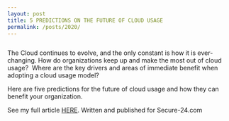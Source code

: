 ```yaml
---
layout: post
title: 5 PREDICTIONS ON THE FUTURE OF CLOUD USAGE
permalink: /posts/2020/
---
```


<!-- wp:image {"align":"center","id":401,"sizeSlug":"large"} -->
<div class="wp-block-image"><figure class="aligncenter size-large"><img src="https://captainhyperscaler.files.wordpress.com/2020/02/image-1.jpeg?w=300" alt="" class="wp-image-401"/></figure></div>
<!-- /wp:image -->

<!-- wp:paragraph -->
<p>The Cloud continues to evolve, and the only constant is how it is ever-changing. How do organizations keep up and make the most out of cloud usage?&nbsp; Where are the key drivers and areas of immediate benefit when adopting a cloud usage model?</p>
<!-- /wp:paragraph -->

<!-- wp:paragraph -->
<p>Here are five predictions for the future of cloud usage and how they can benefit your organization.</p>
<!-- /wp:paragraph -->

<!-- wp:paragraph -->
<p>See my full article <a rel="noreferrer noopener" aria-label="HERE (opens in a new tab)" href="https://www.secure-24.com/cloud-usage-predictions/" target="_blank">HERE</a>. Written and published for Secure-24.com</p>
<!-- /wp:paragraph -->